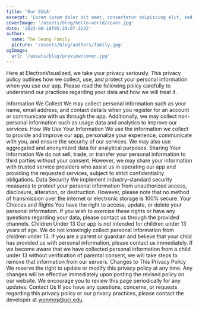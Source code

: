 ```yaml
---
title: 'Our EULA'
excerpt: 'Lorem ipsum dolor sit amet, consectetur adipiscing elit, sed do eiusmod tempor incididunt ut labore et dolore magna aliqua. Praesent elementum facilisis leo vel fringilla est ullamcorper eget. At imperdiet dui accumsan sit amet nulla facilities morbi tempus.'
coverImage: '/assets/blog/hello-world/cover.jpg'
date: '2023-08-18T05:35:07.322Z'
author:
  name: The Seong Family
  picture: '/assets/blog/authors/family.jpg'
ogImage:
  url: '/assets/blog/preview/cover.jpg'
---
```


Here at ElectronVisualized, we take your privacy seriously. This privacy policy outlines how we collect, use, and protect your personal information when you use our app. Please read the following policy carefully to understand our practices regarding your data and how we will treat it.

Information We Collect
We may collect personal information such as your name, email address, and contact details when you register for an account or communicate with us through the app. Additionally, we may collect non-personal information such as usage data and analytics to improve our services.
How We Use Your Information
We use the information we collect to provide and improve our app, personalize your experience, communicate with you, and ensure the security of our services. We may also use aggregated and anonymized data for analytical purposes.
Sharing Your Information
We do not sell, trade, or transfer your personal information to third parties without your consent. However, we may share your information with trusted service providers who assist us in operating our app and providing the requested services, subject to strict confidentiality obligations.
Data Security
We implement industry-standard security measures to protect your personal information from unauthorized access, disclosure, alteration, or destruction. However, please note that no method of transmission over the internet or electronic storage is 100% secure.
Your Choices and Rights
You have the right to access, update, or delete your personal information. If you wish to exercise these rights or have any questions regarding your data, please contact us through the provided channels.
Children Under 13
Our app is not intended for children under 13 years of age. We do not knowingly collect personal information from children under 13. If you are a parent or guardian and believe that your child has provided us with personal information, please contact us immediately. If we become aware that we have collected personal information from a child under 13 without verification of parental consent, we will take steps to remove that information from our servers.
Changes to This Privacy Policy
We reserve the right to update or modify this privacy policy at any time. Any changes will be effective immediately upon posting the revised policy on our website. We encourage you to review this page periodically for any updates.
Contact Us
If you have any questions, concerns, or requests regarding this privacy policy or our privacy practices, please contact the developer at wonmos@uci.edu.

